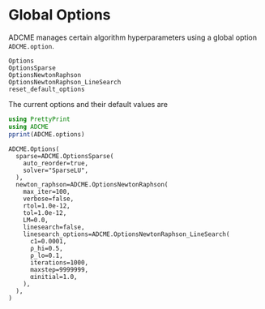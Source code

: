 # Global Options

ADCME manages certain algorithm hyperparameters using a global option `ADCME.option`. 

```@docs
Options
OptionsSparse
OptionsNewtonRaphson
OptionsNewtonRaphson_LineSearch
reset_default_options
```

The current options and their default values are

```julia
using PrettyPrint
using ADCME
pprint(ADCME.options)
```

```text
ADCME.Options(
  sparse=ADCME.OptionsSparse(
    auto_reorder=true,
    solver="SparseLU",
  ),
  newton_raphson=ADCME.OptionsNewtonRaphson(
    max_iter=100,
    verbose=false,
    rtol=1.0e-12,
    tol=1.0e-12,
    LM=0.0,
    linesearch=false,
    linesearch_options=ADCME.OptionsNewtonRaphson_LineSearch(
      c1=0.0001,
      ρ_hi=0.5,
      ρ_lo=0.1,
      iterations=1000,
      maxstep=9999999,
      αinitial=1.0,
    ),
  ),
)
```

